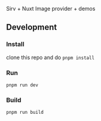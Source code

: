 Sirv + Nuxt Image provider + demos
## Development
### Install
clone this repo and do
`pnpm install`
### Run
`pnpm run dev`
### Build
`pnpm run build`
